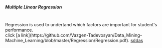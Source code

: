 <h5>Multiple Linear Regression</h5><br>
Regression is used to undertand which factors are important for student's performance.<br>
click [a link](https://github.com/Vazgen-Tadevosyan/Data_Mining-Machine_Learning/blob/master/Regression/Regression.pdf).
<a href="(https://github.com/Vazgen-Tadevosyan/Data_Mining-Machine_Learning/blob/master/Regression/Regression.pdf">sddas</a>
